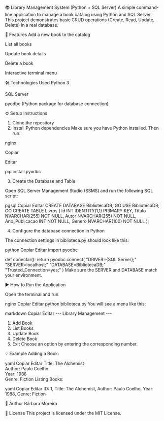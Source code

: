 📚 Library Management System (Python + SQL Server)
A simple command-line application to manage a book catalog using Python and SQL Server.
This project demonstrates basic CRUD operations (Create, Read, Update, Delete) in a real database.

📌 Features
Add a new book to the catalog

List all books

Update book details

Delete a book

Interactive terminal menu

🛠️ Technologies Used
Python 3

SQL Server

pyodbc (Python package for database connection)

⚙️ Setup Instructions
1. Clone the repository
2. Install Python dependencies
Make sure you have Python installed. Then run:

nginx

Copiar

Editar

pip install pyodbc

3. Create the Database and Table
   
Open SQL Server Management Studio (SSMS) and run the following SQL script:

pgsql
Copiar
Editar
CREATE DATABASE BibliotecaDB;
GO
USE BibliotecaDB;
GO
CREATE TABLE Livros (
    Id INT IDENTITY(1,1) PRIMARY KEY,
    Titulo NVARCHAR(255) NOT NULL,
    Autor NVARCHAR(255) NOT NULL,
    Ano_Publicacao INT NOT NULL,
    Genero NVARCHAR(100) NOT NULL
);

4. Configure the database connection in Python
   
The connection settings in biblioteca.py should look like this:

python
Copiar
Editar
import pyodbc

def conectar():
    return pyodbc.connect(
        "DRIVER={SQL Server};"
        "SERVER=localhost;"
        "DATABASE=BibliotecaDB;"
        "Trusted_Connection=yes;"
    )
Make sure the SERVER and DATABASE match your environment.

▶️ How to Run the Application

Open the terminal and run:

nginx
Copiar
Editar
python biblioteca.py
You will see a menu like this:

markdown
Copiar
Editar
--- Library Management ---
1. Add Book
2. List Books
3. Update Book
4. Delete Book
5. Exit
Choose an option by entering the corresponding number.

💡 Example
Adding a Book:

yaml
Copiar
Editar
Title: The Alchemist  
Author: Paulo Coelho  
Year: 1988  
Genre: Fiction
Listing Books:

yaml
Copiar
Editar
ID: 1, Title: The Alchemist, Author: Paulo Coelho, Year: 1988, Genre: Fiction

🧠 Author
Bárbara Moreira

📄 License
This project is licensed under the MIT License.
